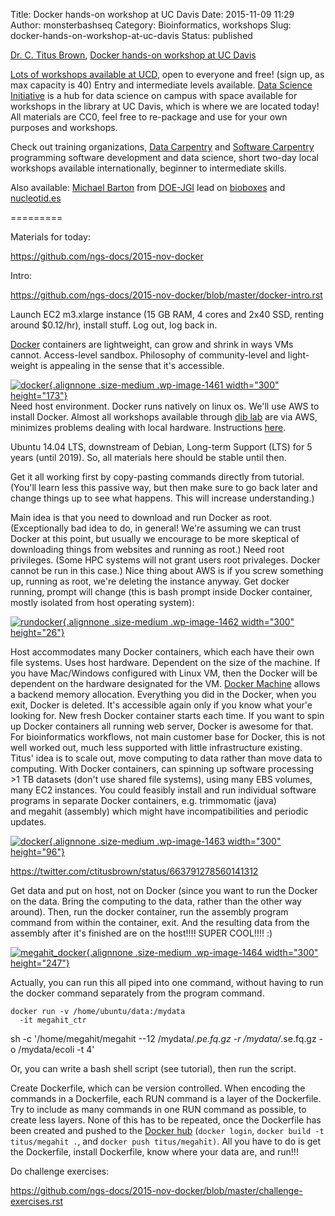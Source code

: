 Title: Docker hands-on workshop at UC Davis
Date: 2015-11-09 11:29
Author: monsterbashseq
Category: Bioinformatics, workshops
Slug: docker-hands-on-workshop-at-uc-davis
Status: published

[Dr. C. Titus Brown](http://ivory.idyll.org/lab/), [Docker hands-on
workshop at UC
Davis](http://dib-training.readthedocs.org/en/pub/2015-11-09-docker.html)

[Lots of workshops available at
UCD](http://dib-training.readthedocs.org/en/pub/), open to everyone and
free! (sign up, as max capacity is 40) Entry and intermediate levels
available. [Data Science Initiative](http://datascience.ucdavis.edu/) is
a hub for data science on campus with space available for workshops in
the library at UC Davis, which is where we are located today! All
materials are CC0, feel free to re-package and use for your own purposes
and workshops.

Check out training organizations, [Data
Carpentry](http://www.datacarpentry.org/) and [Software
Carpentry](https://software-carpentry.org/) programming software
development and data science, short two-day local workshops available
internationally, beginner to intermediate skills.

Also available: [Michael Barton](http://www.bioinformaticszen.com/) from
[DOE-](http://jgi.doe.gov/automating-selection-process-genome-assembler/)[JGI](http://jgi.doe.gov/automating-selection-process-genome-assembler/)
lead on [bioboxes](http://bioboxes.org/) and
[nucleotid.es](http://nucleotid.es/)

=========

Materials for today:

https://github.com/ngs-docs/2015-nov-docker

Intro:

https://github.com/ngs-docs/2015-nov-docker/blob/master/docker-intro.rst

Launch EC2 m3.xlarge instance (15 GB RAM, 4 cores and 2x40 SSD, renting
around \$0.12/hr), install stuff. Log out, log back in.

[Docker](https://www.docker.com/) containers are lightweight, can grow
and shrink in ways VMs cannot. Access-level sandbox. Philosophy of
community-level and light-weight is appealing in the sense that it's
accessible.

[![docker](https://monsterbashseq.files.wordpress.com/2015/11/docker.png?w=300){.alignnone
.size-medium .wp-image-1461 width="300"
height="173"}](https://www.docker.com/)  
Need host environment. Docker runs natively on linux os. We'll use AWS
to install Docker. Almost all workshops available through [dib
lab](http://dib-training.readthedocs.org/en/pub/) are via AWS, minimizes
problems dealing with local hardware. Instructions
[here](http://angus.readthedocs.org/en/2015/amazon).

Ubuntu 14.04 LTS, downstream of Debian, Long-term Support (LTS) for 5
years (until 2019). So, all materials here should be stable until then.

Get it all working first by copy-pasting commands directly from
tutorial. (You'll learn less this passive way, but then make sure to go
back later and change things up to see what happens. This will increase
understanding.)

Main idea is that you need to download and run Docker as root.
(Exceptionally bad idea to do, in general! We're assuming we can trust
Docker at this point, but usually we encourage to be more skeptical of
downloading things from websites and running as root.) Need root
privileges. (Some HPC systems will not grant users root privaleges.
Docker cannot be run in this case.) Nice thing about AWS is if you screw
something up, running as root, we're deleting the instance anyway. Get
docker running, prompt will change (this is bash prompt inside Docker
container, mostly isolated from host operating system):

[![rundocker](https://monsterbashseq.files.wordpress.com/2015/11/rundocker.png?w=300){.alignnone
.size-medium .wp-image-1462 width="300"
height="26"}](https://monsterbashseq.files.wordpress.com/2015/11/rundocker.png)

Host accommodates many Docker containers, which each have their own file
systems. Uses host hardware. Dependent on the size of the machine. If
you have Mac/Windows configured with Linux VM, then the Docker will be
dependent on the hardware designated for the VM. [Docker
Machine](https://docs.docker.com/machine/) allows a backend memory
allocation. Everything you did in the Docker, when you exit, Docker is
deleted. It's accessible again only if you know what your'e looking
for. New fresh Docker container starts each time. If you want to spin up
Docker containers all running web server, Docker is awesome for that.
For bioinformatics workflows, not main customer base for Docker, this is
not well worked out, much less supported with little infrastructure
existing. Titus' idea is to scale out, move computing to data rather
than move data to computing. With Docker containers, can spinning up
software processing &gt;1 TB datasets (don't use shared file systems),
using many EBS volumes, many EC2 instances. You could feasibly install
and run individual software programs in separate Docker containers, e.g.
trimmomatic (java) and megahit (assembly) which might have
incompatibilities and periodic updates.

[![docker](https://monsterbashseq.files.wordpress.com/2015/11/docker1.png?w=300){.alignnone
.size-medium .wp-image-1463 width="300"
height="96"}](https://monsterbashseq.files.wordpress.com/2015/11/docker1.png)

https://twitter.com/ctitusbrown/status/663791278560141312

Get data and put on host, not on Docker (since you want to run the
Docker on the data. Bring the computing to the data, rather than the
other way around). Then, run the docker container, run the assembly
program command from within the container, exit. And the resulting data
from the assembly after it's finished are on the host!!!! SUPER COOL!!!!
:)

[![megahit\_docker](https://monsterbashseq.files.wordpress.com/2015/11/megahit_docker.png?w=300){.alignnone
.size-medium .wp-image-1464 width="300"
height="247"}](https://monsterbashseq.files.wordpress.com/2015/11/megahit_docker.png)

Actually, you can run this all piped into one command, without having to
run the docker command separately from the program command.

    docker run -v /home/ubuntu/data:/mydata   
      -it megahit_ctr   
   sh -c '/home/megahit/megahit --12 /mydata/*.pe.fq.gz
                         -r /mydata/*.se.fq.gz
                         -o /mydata/ecoli -t 4'

Or, you can write a bash shell script (see tutorial), then run the
script.

Create Dockerfile, which can be version controlled. When encoding the
commands in a Dockerfile, each RUN command is a layer of the Dockerfile.
Try to include as many commands in one RUN command as possible, to
create less layers. None of this has to be repeated, once the Dockerfile
has been created and pushed to the [Docker
hub](https://hub.docker.com/) (`docker login`,
`docker build -t titus/megahit .`, and `docker push titus/megahit)`. All
you have to do is get the Dockerfile, install Dockerfile, know where
your data are, and run!!!

Do challenge exercises:

https://github.com/ngs-docs/2015-nov-docker/blob/master/challenge-exercises.rst
